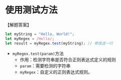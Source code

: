 # 使用测试方法

【解题答案】

````javascript
let myString = "Hello, World!";
let myRegex = /Hello/;
let result = myRegex.test(myString); // 修改这一行
````

* `myRegex.test(param)`方法
  * 作用：检测字符串是否符合正则表达式定义的规则
  * `param`：需要检测的字符串
  * `myRegex`：自定义的正则表达式规则。
